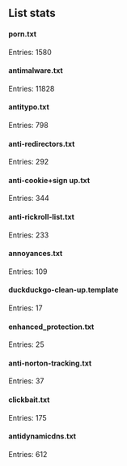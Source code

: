 ## List stats
#### porn.txt
Entries: 1580 <br> 
#### antimalware.txt
Entries: 11828 <br> 
#### antitypo.txt
Entries: 798 <br> 
#### anti-redirectors.txt
Entries: 292 <br> 
#### anti-cookie+sign up.txt
Entries: 344 <br> 
#### anti-rickroll-list.txt
Entries: 233 <br> 
#### annoyances.txt
Entries: 109 <br> 
#### duckduckgo-clean-up.template
Entries: 17 <br> 
#### enhanced_protection.txt
Entries: 25 <br> 
#### anti-norton-tracking.txt
Entries: 37 <br> 
#### clickbait.txt
Entries: 175 <br> 
#### antidynamicdns.txt
Entries: 612 <br> 
